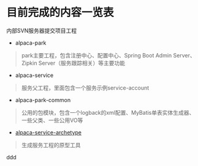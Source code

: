 # 目前完成的内容一览表

内部SVN服务器提交项目工程
* alpaca-park
> park主要工程，包含注册中心、配置中心、Spring Boot Admin Server、Zipkin Server（服务跟踪相关）等主要功能
* alpaca-service
> 服务父工程，里面包含一个服务示例service-account
* alpaca-park-common
> 公用的包模块，包含一个logback的xml配置、MyBatis单表实体生成器、一些父类、一些公用VO等
* [alpaca-service-archetype](https://github.com/gstripe/alpaca-service-archetype.git)
> 生成服务工程的原型工具

ddd